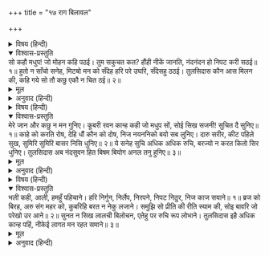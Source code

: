 +++
title = "१७ राग बिलावल"

+++


<details><summary>विषय (हिन्दी)</summary>

(३६)
</details>

<details open><summary>विश्वास-प्रस्तुति</summary>
सो कहौ मधुप! जो मोहन कहि पठई।  
तुम सकुचत कत? हौंही नीकें जानति,  
नंदनंदन हो निपट करी सठई॥ १॥  
हुतो न साँचो सनेह, मिटॺो मन को सँदेह  
हरि परे उघरि, सँदेसहु ठठई।  
तुलसिदास कौन आस मिलन की,  
कहि गये सो तौ कछु एकौ न चित ठई॥ २॥
</details>

<details><summary>मूल</summary>

सो कहौ मधुप! जो मोहन कहि पठई।  
तुम सकुचत कत? हौंही नीकें जानति,  
नंदनंदन हो निपट करी सठई॥ १॥  
हुतो न साँचो सनेह, मिटॺो मन को सँदेह  
हरि परे उघरि, सँदेसहु ठठई।  
तुलसिदास कौन आस मिलन की,  
कहि गये सो तौ कछु एकौ न चित ठई॥ २॥
</details>

<details><summary>अनुवाद (हिन्दी)</summary>

भ्रमर (उद्धवजी)! तुम वही बात कहो, जो मन-मोहनने कहला भेजा है। तुम संकोच क्यों करते हो? हम अच्छी तरह जानती हैं कि नन्दनन्दनने अत्यन्त शठता की है॥ १॥ उनके मनमें सच्चा प्रेम था ही नहीं, हमारे मनका संदेह मिट गया है। हमारे मनोंको हरण करनेवाले श्यामसुन्दर अब खुल पड़े हैं—(उनका कपट चौड़े आ गया है)। उनका यह संदेश भी उपहास (-जैसा ही) है। तुलसीदासजी कहते हैं कि अब उनके मिलनेकी क्या आशा की जाय? जितनी बातें कह गये थे, उनमेंसे कोई एक भी उन्होंने चित्तमें स्थिर नहीं रखी (सच्ची करके नहीं दिखायी)॥ २॥
</details>

<details><summary>विषय (हिन्दी)</summary>

(३७)
</details>

<details open><summary>विश्वास-प्रस्तुति</summary>
मेरे जान और कछु न मन गुनिए।  
कूबरी रवन कान्ह कही जो मधुप सों,  
सोई सिख सजनी! सुचित दै सुनिए॥ १॥  
काहे को करति रोष, देहि धौं कौन को दोष,  
निज नयननिको बयो सब लुनिए।  
दारु सरीर, कीट पहिले सुख,  
सुमिरि सुमिरि बासर निसि धुनिए॥ २॥  
ये सनेह सुचि अधिक अधिक रुचि,  
बरज्यो न करत कितो सिर धुनिए।  
तुलसिदास अब नंदसुवन हित  
बिषम बियोग अनल तनु हुनिए॥ ३॥
</details>

<details><summary>मूल</summary>

मेरे जान और कछु न मन गुनिए।  
कूबरी रवन कान्ह कही जो मधुप सों,  
सोई सिख सजनी! सुचित दै सुनिए॥ १॥  
काहे को करति रोष, देहि धौं कौन को दोष,  
निज नयननिको बयो सब लुनिए।  
दारु सरीर, कीट पहिले सुख,  
सुमिरि सुमिरि बासर निसि धुनिए॥ २॥  
ये सनेह सुचि अधिक अधिक रुचि,  
बरज्यो न करत कितो सिर धुनिए।  
तुलसिदास अब नंदसुवन हित  
बिषम बियोग अनल तनु हुनिए॥ ३॥
</details>

<details><summary>अनुवाद (हिन्दी)</summary>

तुलसीदासजीके शब्दोंमें एक सखी दूसरी सखीसे कहती है—अरी सजनी! मेरी समझसे अब मनमें और कुछ विचार नहीं करना चाहिये। कुब्जारमण श्रीकृष्णने जो कुछ भ्रमरसे कहा है, उसी उपदेशको पूरा ध्यान देकर सुना जाय॥ १॥ क्यों (किसीपर) क्रोध करती हो, किसको दोष दोगी? अपने नेत्रोंका बोया हुआ ही काटना पड़ रहा है (नेत्रोंने जो श्यामके रूप-सौन्दर्यपर मुग्ध होकर प्रेमका बीज बोया था, उसीका फल यह वियोग-दुःख है)। शरीररूपी काठमें पहले भोगे हुए सुखरूपी कीड़े छेद कर रहे हैं, अब बार-बार उन्हींकी याद करके हमलोग दिन-रात सिर धुनती रहें॥ २॥ तुलसीदासजी कहते हैं कि (इतनेपर) भी इन (नेत्रों) की पवित्र प्रेममें रुचि अधिकाधिक बढ़ती ही जा रही है, चाहे जितना सिर धुनो और बरजो, पर ये (नेत्र) तो मानते नहीं (उन्हींको देखनेके लिये आकुल रहते हैं), अतः अब तो नन्दनन्दनके लिये उनके विषम वियोगकी अग्निमें शरीरको होम देना है॥ ३॥
</details>

<details><summary>विषय (हिन्दी)</summary>

(३८)
</details>

<details open><summary>विश्वास-प्रस्तुति</summary>
भली कही, आली, हमहुँ पहिचाने।  
हरि निर्गुन, निर्लेप, निरपने,  
निपट निठुर, निज काज सयाने॥ १॥  
ब्रज को बिरह, अरु संग महर को,  
कुबरिहि बरत न नेकु लजाने।  
समुझि सो प्रीति की रीति स्याम की,  
सोइ बावरि जो परेखो उर आने॥ २॥  
सुनत न सिख लालची बिलोचन,  
एतेहु पर रुचि रूप लोभाने।  
तुलसिदास इहै अधिक कान्ह पहिं,  
नीकेई लागत मन रहत समाने॥ ३॥
</details>

<details><summary>मूल</summary>

भली कही, आली, हमहुँ पहिचाने।  
हरि निर्गुन, निर्लेप, निरपने,  
निपट निठुर, निज काज सयाने॥ १॥  
ब्रज को बिरह, अरु संग महर को,  
कुबरिहि बरत न नेकु लजाने।  
समुझि सो प्रीति की रीति स्याम की,  
सोइ बावरि जो परेखो उर आने॥ २॥  
सुनत न सिख लालची बिलोचन,  
एतेहु पर रुचि रूप लोभाने।  
तुलसिदास इहै अधिक कान्ह पहिं,  
नीकेई लागत मन रहत समाने॥ ३॥
</details>

<details><summary>अनुवाद (हिन्दी)</summary>

तुलसीदासजीके शब्दोंमें दूसरी सखी कहती है—सखी! तुमने ठीक ही कहा है, हम भी उन्हें पहचान गयी हैं। (सचमुच) वे सब कुछ हरण करनेवाले, निर्गुण और निर्लेप ही हैं। वे किसीके अपने नहीं हैं, निपट निर्दयी हैं। हाँ, अपना प्रयोजन सिद्ध करनेमें बड़े निपुण हैं॥ १॥ (तभी तो) व्रजवासियोंके विरह और नन्दरानीकी प्रीतिकी परवा न करके कुब्जाको वरण करनेमें उन्हें तनिक भी लज्जा नहीं आयी। श्यामसुन्दरकी इस प्रीतिकी रीति (कपट-प्रेम) को जानकर भी जो हृदयमें पछताये, वह पगली है॥ २॥ तुलसीदासजी कहते हैं कि इतनेपर भी मनोहर सौन्दर्यपर लुभाये हुए लालची नेत्र कोई भी सीख नहीं सुनते (उन्हींको खोजते रहते हैं) कन्हैयामें यह विशेषता है। वे (सदा) अच्छे ही लगते हैं, (इसीसे) मनमें समाये रहते हैं॥ ३॥
</details>
